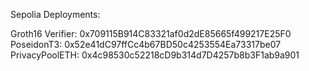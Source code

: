 Sepolia Deployments:

Groth16 Verifier: 0x709115B914C83321af0d2dE85665f499217E25F0
PoseidonT3: 0x52e41dC97ffCc4b67BD50c4253554Ea73317be07
PrivacyPoolETH: 0x4c98530c52218cD9b314d7D4257b8b3F1ab9a901
